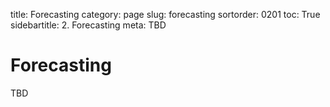 ﻿title: Forecasting
category: page
slug: forecasting
sortorder: 0201
toc: True
sidebartitle: 2. Forecasting
meta: TBD

# Forecasting

TBD